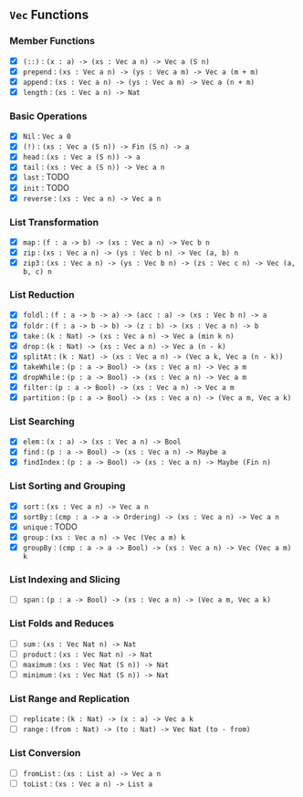 ## `Vec` Functions

### Member Functions

- [x] `(::)` : `(x : a) -> (xs : Vec a n) -> Vec a (S n)`
- [x] `prepend` : `(xs : Vec a n) -> (ys : Vec a m) -> Vec a (m + m)`
- [x] `append` : `(xs : Vec a n) -> (ys : Vec a m) -> Vec a (n + m)`
- [x] `length` : `(xs : Vec a n) -> Nat`

### Basic Operations

- [x] `Nil` : `Vec a 0`
- [x] `(!)` : `(xs : Vec a (S n)) -> Fin (S n) -> a`
- [x] `head` : `(xs : Vec a (S n)) -> a`
- [x] `tail` : `(xs : Vec a (S n)) -> Vec a n`
- [x] `last` : TODO
- [x] `init` : TODO
- [x] `reverse` : `(xs : Vec a n) -> Vec a n`

### List Transformation

- [x] `map` : `(f : a -> b) -> (xs : Vec a n) -> Vec b n`
- [x] `zip` : `(xs : Vec a n) -> (ys : Vec b n) -> Vec (a, b) n`
- [x] `zip3` : `(xs : Vec a n) -> (ys : Vec b n) -> (zs : Vec c n) -> Vec (a, b, c) n`

### List Reduction

- [x] `foldl` : `(f : a -> b -> a) -> (acc : a) -> (xs : Vec b n) -> a`
- [x] `foldr` : `(f : a -> b -> b) -> (z : b) -> (xs : Vec a n) -> b`
- [x] `take` : `(k : Nat) -> (xs : Vec a n) -> Vec a (min k n)`
- [x] `drop` : `(k : Nat) -> (xs : Vec a n) -> Vec a (n - k)`
- [x] `splitAt` : `(k : Nat) -> (xs : Vec a n) -> (Vec a k, Vec a (n - k))`
- [x] `takeWhile` : `(p : a -> Bool) -> (xs : Vec a n) -> Vec a m`
- [x] `dropWhile` : `(p : a -> Bool) -> (xs : Vec a n) -> Vec a m`
- [x] `filter` : `(p : a -> Bool) -> (xs : Vec a n) -> Vec a m`
- [x] `partition` : `(p : a -> Bool) -> (xs : Vec a n) -> (Vec a m, Vec a k)`

### List Searching

- [x] `elem` : `(x : a) -> (xs : Vec a n) -> Bool`
- [x] `find` : `(p : a -> Bool) -> (xs : Vec a n) -> Maybe a`
- [x] `findIndex` : `(p : a -> Bool) -> (xs : Vec a n) -> Maybe (Fin n)`

### List Sorting and Grouping

- [x] `sort` : `(xs : Vec a n) -> Vec a n`
- [x] `sortBy` : `(cmp : a -> a -> Ordering) -> (xs : Vec a n) -> Vec a n`
- [x] `unique` : TODO
- [x] `group` : `(xs : Vec a n) -> Vec (Vec a m) k`
- [x] `groupBy` : `(cmp : a -> a -> Bool) -> (xs : Vec a n) -> Vec (Vec a m) k`

### List Indexing and Slicing

- [ ] `span` : `(p : a -> Bool) -> (xs : Vec a n) -> (Vec a m, Vec a k)`

### List Folds and Reduces

- [ ] `sum` : `(xs : Vec Nat n) -> Nat`
- [ ] `product` : `(xs : Vec Nat n) -> Nat`
- [ ] `maximum` : `(xs : Vec Nat (S n)) -> Nat`
- [ ] `minimum` : `(xs : Vec Nat (S n)) -> Nat`

### List Range and Replication

- [ ] `replicate` : `(k : Nat) -> (x : a) -> Vec a k`
- [ ] `range` : `(from : Nat) -> (to : Nat) -> Vec Nat (to - from)`

### List Conversion

- [ ] `fromList` : `(xs : List a) -> Vec a n`
- [ ] `toList` : `(xs : Vec a n) -> List a`
